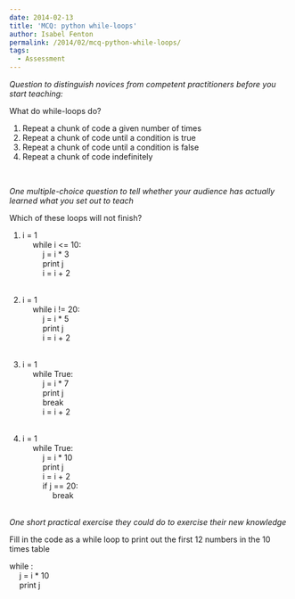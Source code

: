 ```yaml
---
date: 2014-02-13
title: 'MCQ: python while-loops'
author: Isabel Fenton
permalink: /2014/02/mcq-python-while-loops/
tags:
  - Assessment
---
```

*Question to distinguish novices from competent practitioners before you start teaching:*

What do while-loops do?

1) Repeat a chunk of code a given number of times  
2) Repeat a chunk of code until a condition is true  
3) Repeat a chunk of code until a condition is false  
4) Repeat a chunk of code indefinitely

&nbsp;

*One multiple-choice question to tell whether your audience has actually learned what you set out to teach*

Which of these loops will not finish?

1) i = 1  
&emsp; while i <= 10:  
&emsp; &emsp; j = i * 3  
&emsp; &emsp; print j  
&emsp; &emsp; i = i + 2  
&nbsp;

2) i = 1  
&emsp; while i != 20:  
&emsp; &emsp; j = i * 5  
&emsp; &emsp; print j  
&emsp; &emsp; i = i + 2  
&nbsp;

3) i = 1  
&emsp; while True:  
&emsp; &emsp; j = i * 7  
&emsp; &emsp; print j  
&emsp; &emsp; break  
&emsp; &emsp; i = i + 2  
&nbsp;

4) i = 1  
&emsp; while True:  
&emsp; &emsp; j = i * 10  
&emsp; &emsp; print j  
&emsp; &emsp; i = i + 2  
&emsp; &emsp; if j == 20:  
&emsp; &emsp; &emsp; break  
&nbsp;

*One short practical exercise they could do to exercise their new knowledge*

Fill in the code as a while loop to print out the first 12 numbers in the 10 times table

while :  
&emsp; j = i * 10  
&emsp; print j
